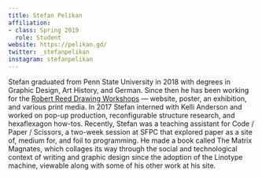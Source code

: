 ```yaml
---
title: Stefan Pelikan
affiliation:
- class: Spring 2019
  role: Student
website: https://pelikan.gd/
twitter: _stefanpelikan
instagram: stefanpelikan
---
```

Stefan graduated from Penn State University in 2018 with degrees in Graphic Design, Art History, and German. Since then he has been working for the [Robert Reed Drawing Workshops](http://robertreeddrawingworkshops.org/) — website, poster, an exhibition, and various print media. In 2017 Stefan interned with Kelli Anderson and worked on pop-up production, reconfigurable structure research, and hexaflexagon how-tos. Recently, Stefan was a teaching assistant for Code / Paper / Scissors, a two-week session at SFPC that explored paper as a site of, medium for, and foil to programming. He made a book called The Matrix Magnates, which collages its way through the social and technological context of writing and graphic design since the adoption of the Linotype machine, viewable along with some of his other work at his site.